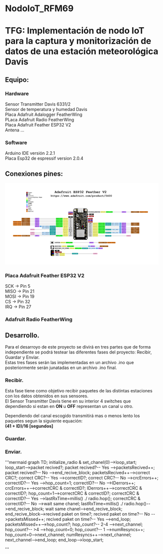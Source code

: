 # NodoIoT_RFM69
# TFG: Implementación de nodo IoT para la captura y monitorización de datos de una estación meteorológica Davis
## Equipo:
### Hardware
Sensor Transmitter Davis 6331/2  
Sensor de temperatura y humedad Davis  
Placa Adafruit Adalogger FeatherWing  
PLaca Adafruit Radio FeatherWing  
Placa Adafruit Feather ESP32 V2  
Antena ...  
### Software  
Arduino IDE versión 2.2.1  
Placa Esp32 de espressif version 2.0.4  
## Conexiones pines:

![Image text](https://github.com/DaniAntolin/NodoIoT_RFM69/blob/V1.0/imagenes/imagenes/adafruit_products_Adafruit_ESP32_Feather_V2_Pinout.png)

### Placa Adafruit Feather ESP32 V2
SCK -> Pin 5  
MISO -> Pin 21  
MOSI -> Pin 19   
CS -> Pin 32  
IRQ -> Pin 27  
### Adafruit Radio FeatherWing

## Desarrollo.
Para el desarroyo de este proyecto se divirá en tres partes que de forma independiente se podrá testear las diferentes fases del proyecto: Recibir, Guardar y Enviar.  
Estas tres fases serán las implementadas en un archivo .ino que posteriormente serán junatadas en un archivo .ino final.  
### Recibir.
Esta fase tiene como objetivo recibir paquetes de las distintas estaciones con los datos obtenidos en sus sensores.  
El Sensor Transmitter Davis tiene en su interior 4 switches que dependiendo si estan en **ON** u **OFF** representan un canal u otro.

Dependiendo del canal escogido transmitirá mas o menos lento los paquetes segun la siguiente equación:  
**(41 + ID)/16 [segundos]**  
### Guardar.
### Enviar.




'''mermaid
graph TD;
    initialize_radio & set_chanel(0)-->loop_start;
    loop_start-->packet recived?;
    packet recived?-- Yes -->packetsRecived++;
    packet recived?-- No -->end_recive_block;
    packetsRecived++-->correct CRC?;
    correct CRC?-- Yes -->correctID?;
    correct CRC?-- No -->crcErrors++;
    correctID?-- Yes -->hop_count=1;
    correctID?-- No -->IDerrors++;
    crcErrors++-->correctCRC & correctID?;
    IDerrors++-->correctCRC & correctID?;
    hop_count=1-->correctCRC & correctID?;
    correctCRC & correctID?-- Yes -->lastRxTime=millis() ./ radio.hop();
    correctCRC & correctID?-- No -->wait same chanel;
    lastRxTime=millis() ./ radio.hop()-->end_recive_block;
    wait same chanel-->end_recive_block;
    end_recive_block-->recived paket on time?;
    recived paket on time?-- No -->packetsMissed++;
    recived paket on time?-- Yes -->end_loop;
    packetsMissed++-->hop_count?;
    hop_count?-- 2-4 -->next_channel;
    hop_count?-- >4 -->hop_count=0;
    hop_count?-- 1 -->numResyncs++;
    hop_count=0-->next_channel;
    numResyncs++-->next_channel;
    next_channel-->end_loop;
    end_loop-->loop_start;

'''



 



